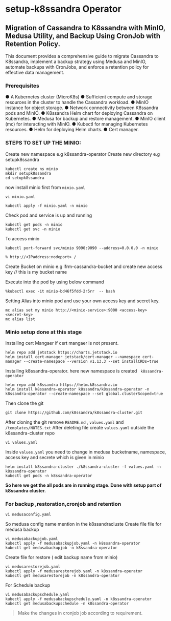# setup-k8ssandra Operator
## Migration of Cassandra to K8ssandra with MinIO, Medusa Utility, and Backup Using CronJob with Retention Policy.

This document provides a comprehensive guide to migrate Cassandra to K8ssandra, implement a backup strategy using Medusa and MinIO, automate backups with CronJobs, and enforce a retention policy for effective data management.

### Prerequisites
●	A Kubernetes cluster (MicroK8s)
●	Sufficient compute and storage resources in the cluster to handle the Cassandra workload.
●	MinIO instance for object storage.
●	Network connectivity between K8ssandra pods and MinIO.
●	K8ssandra Helm chart for deploying Cassandra on Kubernetes.
●	Medusa for backup and restore management.
●	MinIO client (mc) for interacting with MinIO.
●	Kubectl for managing Kubernetes resources.
●	Helm for deploying Helm charts.
●	Cert manager.

### STEPS TO SET UP THE MINIO:
 Create new namespace e.g k8ssandra-operator
 Create new directory  e.g setupk8ssandra

```
kubectl create ns minio
mkdir setupk8ssandra
cd setupk8ssandra
```

now install minio first from `minio.yaml`

```
vi minio.yaml
```
```
kubectl apply -f minio.yaml -n minio
```
Check pod and service is up and running

```
kubectl get pods -n minio
kubectl get svc -n minio
```
To access minio 
```
kubectl port-forward svc/minio 9090:9090 --address=0.0.0.0 -n minio
```
```
% http://<IPaddress:nodeport> /
```
 Create Bucket on minio e.g ifrm-cassandra-bucket and create new  access key // this is my bucket name

 Execute into the  pod  by using below command
```
%kubectl exec -it minio-bd46f5fdd-2r5rr  -- bash
```
 Setting Alias into minio pod and use your own access key and secret key.
```
mc alias set my minio http://<minio-service>:9000 <access-key> <secret-key>
mc alias list
```

### Minio setup done at this stage

 Installing cert Mangaer if cert mangaer is not present.
```
helm repo add jetstack https://charts.jetstack.io
helm install cert-manager jetstack/cert-manager --namespace cert-manager --create-namespace --version v1.13.3 --set installCRDs=true
```
 Installing k8ssandra-operator. here new namespace is created ` k8ssandra-operator`
```
helm repo add k8ssandra https://helm.k8ssandra.io
helm install k8ssandra-operator k8ssandra/k8ssandra-operator -n k8ssandra-operator --create-namespace --set global.clusterScoped=true
```
 Then clone the git
```
git clone https://github.com/k8ssandra/k8ssandra-cluster.git
```
After cloning the git remove `README.md` , `values.yaml`  and `/templates/NOTES.txt` 
After deleting file create `values.yaml`  outside the k8ssandra-cluster repo 
```
vi values.yaml
```
Inside `values.yaml` you need to change in medusa bucketname, namespace, access key and secrete which is given in minio 
```
helm install k8ssandra-cluster ./k8ssandra-cluster -f values.yaml -n k8ssandra-operator
kubectl get pods -n k8ssandra-operator
```
**So here we get the all  pods are in running stage.
Done with setup part of k8ssandra cluster.**

### For backup ,restoration,cronjob and retention 
```
vi medusaconfig.yaml
```
So medusa config name mention in the k8ssandracluste
Create file file for medusa backup
```
vi medusabackupjob.yaml
kubectl apply -f medusabackupjob.yaml -n k8ssandra-operator
kubectl get medusabackupjob -n k8ssandra-operator
```
Create file for restore ( edit backup name from minio)
```
vi medusarestorejob.yaml
kubectl apply -f medusarestorejob.yaml -n k8ssandra-operator
kubectl get medusarestorejob -n k8ssandra-operator
```
For Schedule backup 
```
vi medusabackupschedule.yaml
kubectl apply -f medusabackupschedule.yaml -n k8ssandra-operator
kubectl get medusabackupschedule -n k8ssandra-operator
```

> Make the changes in cronjob job according to requirement.









